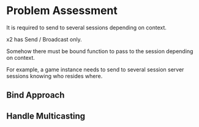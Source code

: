 # Problem Assessment 

It is required to send to several sessions depending on context. 
 
x2 has Send / Broadcast only. 
 
Somehow there must be bound function to pass to the session depending on context. 
 
For example, a game instance needs to send to several session server sessions knowing who resides where. 
 
## Bind Approach


## Handle Multicasting 



 